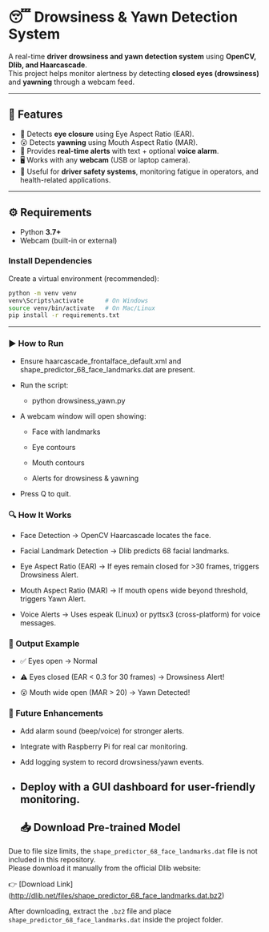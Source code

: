 # 😴 Drowsiness & Yawn Detection System

A real-time **driver drowsiness and yawn detection system** using **OpenCV, Dlib, and Haarcascade**.  
This project helps monitor alertness by detecting **closed eyes (drowsiness)** and **yawning** through a webcam feed.  

---

## 📌 Features

- 👀 Detects **eye closure** using Eye Aspect Ratio (EAR).  
- 😮 Detects **yawning** using Mouth Aspect Ratio (MAR).  
- 🔔 Provides **real-time alerts** with text + optional **voice alarm**.  
- 🖥️ Works with any **webcam** (USB or laptop camera).  
- 🚗 Useful for **driver safety systems**, monitoring fatigue in operators, and health-related applications.
  
---

## ⚙️ Requirements

- Python **3.7+**  
- Webcam (built-in or external)  

### Install Dependencies

Create a virtual environment (recommended):

```bash
python -m venv venv
venv\Scripts\activate      # On Windows
source venv/bin/activate   # On Mac/Linux
pip install -r requirements.txt

```
---
### ▶️ How to Run

- Ensure haarcascade_frontalface_default.xml and shape_predictor_68_face_landmarks.dat are present.

- Run the script:

  - python drowsiness_yawn.py


- A webcam window will open showing:

  - Face with landmarks
  
  - Eye contours
  
  - Mouth contours
  
  - Alerts for drowsiness & yawning

- Press Q to quit.

### 🔍 How It Works

- Face Detection → OpenCV Haarcascade locates the face.

- Facial Landmark Detection → Dlib predicts 68 facial landmarks.

- Eye Aspect Ratio (EAR) → If eyes remain closed for >30 frames, triggers Drowsiness Alert.

- Mouth Aspect Ratio (MAR) → If mouth opens wide beyond threshold, triggers Yawn Alert.

- Voice Alerts → Uses espeak (Linux) or pyttsx3 (cross-platform) for voice messages.

### 📸 Output Example

- ✅ Eyes open → Normal

- ⚠️ Eyes closed (EAR < 0.3 for 30 frames) → Drowsiness Alert!

- 😮 Mouth wide open (MAR > 20) → Yawn Detected!


### 🚀 Future Enhancements

- Add alarm sound (beep/voice) for stronger alerts.

- Integrate with Raspberry Pi for real car monitoring.

- Add logging system to record drowsiness/yawn events.

- Deploy with a GUI dashboard for user-friendly monitoring.
  ---
  ## 📥 Download Pre-trained Model

Due to file size limits, the `shape_predictor_68_face_landmarks.dat` file is not included in this repository.  
Please download it manually from the official Dlib website:  

👉 [Download Link] (http://dlib.net/files/shape_predictor_68_face_landmarks.dat.bz2)  

After downloading, extract the `.bz2` file and place `shape_predictor_68_face_landmarks.dat` inside the project folder.
